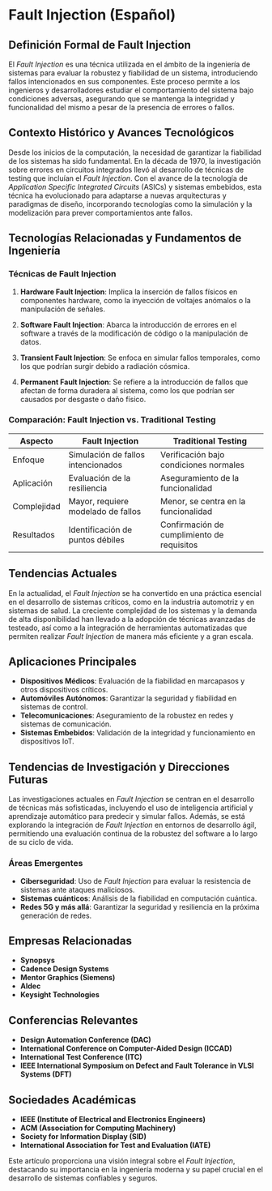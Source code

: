 # Fault Injection (Español)

## Definición Formal de Fault Injection

El *Fault Injection* es una técnica utilizada en el ámbito de la ingeniería de sistemas para evaluar la robustez y fiabilidad de un sistema, introduciendo fallos intencionados en sus componentes. Este proceso permite a los ingenieros y desarrolladores estudiar el comportamiento del sistema bajo condiciones adversas, asegurando que se mantenga la integridad y funcionalidad del mismo a pesar de la presencia de errores o fallos.

## Contexto Histórico y Avances Tecnológicos

Desde los inicios de la computación, la necesidad de garantizar la fiabilidad de los sistemas ha sido fundamental. En la década de 1970, la investigación sobre errores en circuitos integrados llevó al desarrollo de técnicas de testing que incluían el *Fault Injection*. Con el avance de la tecnología de *Application Specific Integrated Circuits* (ASICs) y sistemas embebidos, esta técnica ha evolucionado para adaptarse a nuevas arquitecturas y paradigmas de diseño, incorporando tecnologías como la simulación y la modelización para prever comportamientos ante fallos.

## Tecnologías Relacionadas y Fundamentos de Ingeniería

### Técnicas de Fault Injection

1. **Hardware Fault Injection**: Implica la inserción de fallos físicos en componentes hardware, como la inyección de voltajes anómalos o la manipulación de señales.

2. **Software Fault Injection**: Abarca la introducción de errores en el software a través de la modificación de código o la manipulación de datos.

3. **Transient Fault Injection**: Se enfoca en simular fallos temporales, como los que podrían surgir debido a radiación cósmica.

4. **Permanent Fault Injection**: Se refiere a la introducción de fallos que afectan de forma duradera al sistema, como los que podrían ser causados por desgaste o daño físico.

### Comparación: Fault Injection vs. Traditional Testing

| Aspecto                | Fault Injection                          | Traditional Testing                      |
|-----------------------|-----------------------------------------|-----------------------------------------|
| Enfoque               | Simulación de fallos intencionados      | Verificación bajo condiciones normales   |
| Aplicación            | Evaluación de la resiliencia           | Aseguramiento de la funcionalidad      |
| Complejidad           | Mayor, requiere modelado de fallos     | Menor, se centra en la funcionalidad   |
| Resultados            | Identificación de puntos débiles       | Confirmación de cumplimiento de requisitos |

## Tendencias Actuales

En la actualidad, el *Fault Injection* se ha convertido en una práctica esencial en el desarrollo de sistemas críticos, como en la industria automotriz y en sistemas de salud. La creciente complejidad de los sistemas y la demanda de alta disponibilidad han llevado a la adopción de técnicas avanzadas de testeado, así como a la integración de herramientas automatizadas que permiten realizar *Fault Injection* de manera más eficiente y a gran escala.

## Aplicaciones Principales

- **Dispositivos Médicos**: Evaluación de la fiabilidad en marcapasos y otros dispositivos críticos.
- **Automóviles Autónomos**: Garantizar la seguridad y fiabilidad en sistemas de control.
- **Telecomunicaciones**: Aseguramiento de la robustez en redes y sistemas de comunicación.
- **Sistemas Embebidos**: Validación de la integridad y funcionamiento en dispositivos IoT.

## Tendencias de Investigación y Direcciones Futuras

Las investigaciones actuales en *Fault Injection* se centran en el desarrollo de técnicas más sofisticadas, incluyendo el uso de inteligencia artificial y aprendizaje automático para predecir y simular fallos. Además, se está explorando la integración de *Fault Injection* en entornos de desarrollo ágil, permitiendo una evaluación continua de la robustez del software a lo largo de su ciclo de vida.

### Áreas Emergentes

- **Ciberseguridad**: Uso de *Fault Injection* para evaluar la resistencia de sistemas ante ataques maliciosos.
- **Sistemas cuánticos**: Análisis de la fiabilidad en computación cuántica.
- **Redes 5G y más allá**: Garantizar la seguridad y resiliencia en la próxima generación de redes.

## Empresas Relacionadas

- **Synopsys**
- **Cadence Design Systems**
- **Mentor Graphics (Siemens)**
- **Aldec**
- **Keysight Technologies**

## Conferencias Relevantes

- **Design Automation Conference (DAC)**
- **International Conference on Computer-Aided Design (ICCAD)**
- **International Test Conference (ITC)**
- **IEEE International Symposium on Defect and Fault Tolerance in VLSI Systems (DFT)**

## Sociedades Académicas

- **IEEE (Institute of Electrical and Electronics Engineers)**
- **ACM (Association for Computing Machinery)**
- **Society for Information Display (SID)**
- **International Association for Test and Evaluation (IATE)**

Este artículo proporciona una visión integral sobre el *Fault Injection*, destacando su importancia en la ingeniería moderna y su papel crucial en el desarrollo de sistemas confiables y seguros.